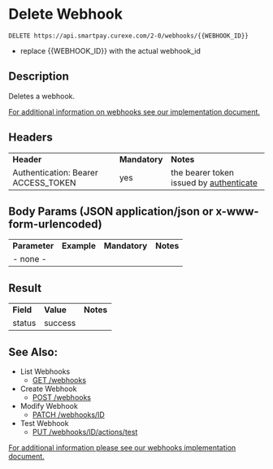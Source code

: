 
# Delete Webhook

~~~
DELETE https://api.smartpay.curexe.com/2-0/webhooks/{{WEBHOOK_ID}}
~~~
* replace {{WEBHOOK_ID}} with the actual webhook_id

## Description

Deletes a webhook.

[For additional information on webhooks see our implementation document.](README.md)

## Headers

<table>
  <tr>
    <td><b>Header</b></td>
    <td><b>Mandatory</b></td>
    <td><b>Notes</b></td>
  </tr>
  <tr>
    <td>Authentication: Bearer ACCESS_TOKEN</td>
    <td>yes</td>
    <td>the bearer token issued by <a href="..\authenticate\authenticate.md">authenticate</a></td>
  </tr>
</table>

## Body Params (JSON application/json or x-www-form-urlencoded)

<table>
  <tr>
    <td><b>Parameter</b></td>
    <td><b>Example</b></td>
    <td><b>Mandatory</b></td>
    <td><b>Notes</b></td>
  </tr>
  <tr>
    <td colspan="4">- none -</td>
  </tr>
</table>

## Result

<table>
  <tr>
    <td><b>Field</b></td>
    <td><b>Value</b></td>
    <td><b>Notes</b></td>
  </tr>
  <tr>
    <td>status</td>
    <td>success</td>
    <td></td>
  </tr>
</table>

## See Also:

- List Webhooks
  * [GET /webhooks](get_webhooks.md)
- Create Webhook
  * [POST /webhooks](create_webhook.md)
- Modify Webhook
  * [PATCH /webhooks/ID](modify_webhook.md)
- Test Webhook
  * [PUT /webhooks/ID/actions/test](test_webhook.md)

[For additional information please see our webhooks implementation document.](README.md)